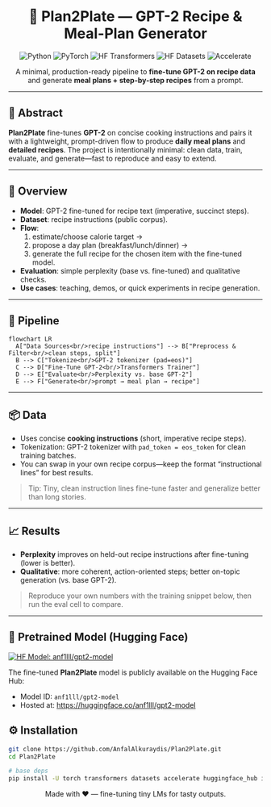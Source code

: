 <div align="center">
  
# 🥗 **Plan2Plate — GPT-2 Recipe & Meal-Plan Generator**

![Python](https://img.shields.io/badge/Python-3.9%2B-3776AB?logo=python&logoColor=white)
![PyTorch](https://img.shields.io/badge/PyTorch-1.13%2B-EE4C2C?logo=pytorch&logoColor=white)
![HF Transformers](https://img.shields.io/badge/HuggingFace-Transformers-ffcc00?logo=huggingface&logoColor=black)
![HF Datasets](https://img.shields.io/badge/HuggingFace-Datasets-ffcc00?logo=huggingface&logoColor=black)
![Accelerate](https://img.shields.io/badge/HF-Accelerate-00A67E)

A minimal, production-ready pipeline to **fine-tune GPT-2 on recipe data** and generate **meal plans + step-by-step recipes** from a prompt.

</div>

---

## 🧭 Abstract
**Plan2Plate** fine-tunes **GPT-2** on concise cooking instructions and pairs it with a lightweight, prompt-driven flow to produce **daily meal plans** and **detailed recipes**. The project is intentionally minimal: clean data, train, evaluate, and generate—fast to reproduce and easy to extend.

---

## 🔎 Overview
- **Model**: GPT-2 fine-tuned for recipe text (imperative, succinct steps).
- **Dataset**: recipe instructions (public corpus).
- **Flow**: 
  1) estimate/choose calorie target → 
  2) propose a day plan (breakfast/lunch/dinner) → 
  3) generate the full recipe for the chosen item with the fine-tuned model.
- **Evaluation**: simple perplexity (base vs. fine-tuned) and qualitative checks.
- **Use cases**: teaching, demos, or quick experiments in recipe generation.

---

## 🧪 Pipeline

```mermaid
flowchart LR
  A["Data Sources<br/>recipe instructions"] --> B["Preprocess & Filter<br/>clean steps, split"]
  B --> C["Tokenize<br/>GPT-2 tokenizer (pad=eos)"]
  C --> D["Fine-Tune GPT-2<br/>Transformers Trainer"]
  D --> E["Evaluate<br/>Perplexity vs. base GPT-2"]
  E --> F["Generate<br/>prompt → meal plan → recipe"]
```

---

## 📦 Data
- Uses concise **cooking instructions** (short, imperative recipe steps).
- Tokenization: GPT-2 tokenizer with `pad_token = eos_token` for clean training batches.
- You can swap in your own recipe corpus—keep the format “instructional lines” for best results.

> Tip: Tiny, clean instruction lines fine-tune faster and generalize better than long stories.

---

## 📈 Results
- **Perplexity** improves on held-out recipe instructions after fine-tuning (lower is better).
- **Qualitative**: more coherent, action-oriented steps; better on-topic generation (vs. base GPT-2).

> Reproduce your own numbers with the training snippet below, then run the eval cell to compare.

---
## 🤗 Pretrained Model (Hugging Face)

[![HF Model: anf1lll/gpt2-model](https://img.shields.io/badge/HuggingFace-anf1lll%2Fgpt2--model-ffcc00?logo=huggingface&logoColor=black)](https://huggingface.co/anf1lll/gpt2-model)

The fine-tuned **Plan2Plate** model is publicly available on the Hugging Face Hub:

- Model ID: `anf1lll/gpt2-model`
- Hosted at: https://huggingface.co/anf1lll/gpt2-model


## ⚙️ Installation

```bash
git clone https://github.com/AnfalAlkuraydis/Plan2Plate.git
cd Plan2Plate

# base deps
pip install -U torch transformers datasets accelerate huggingface_hub ipywidgets matplotlib
```

<div align="center">
Made with ❤️ — fine-tuning tiny LMs for tasty outputs.
</div>
